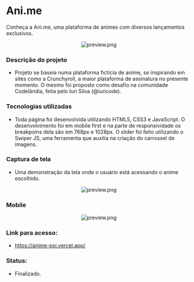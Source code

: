 # Ani.me

Conheça a Ani.me, uma plataforma de animes com diversos lançamentos exclusivos.

<p align="center">
      <img src="https://cdn.discordapp.com/attachments/694618905838092319/1020406166720876586/unknown.png" alt="preview.png"/>
 </p>
 
 ### Descrição do projeto
 - Projeto se baseia numa plataforma fictícia de anime, se inspirando em sites como a Crunchyroll, a maior plataforma de assinatura no presente momento. O mesmo foi proposto como desafio na comunidade Codelândia, feita pelo Iuri Silva (@iuricode).
 
 ### Tecnologias utilizadas
  - Toda página foi desenvolvida utilizando HTML5, CSS3 e JavaScript. O desenvolvimento foi em mobile first e na parte de responsividade os breakpoins dela são em 768px e 1028px.
  O slider foi feito utilizando o Swiper JS, uma ferramenta que auxilia na criação do carrossel de imagens.
  
  ### Captura de tela
  
  - Uma demonstração da tela onde o usuário está acessando o anime escolhido.
  <p align="center">
      <img src="https://cdn.discordapp.com/attachments/694618905838092319/1020414188142723092/Capturar.JPG" alt="preview.png"/>
 </p>

### Mobile
  <p align="center">
      <img src="https://cdn.discordapp.com/attachments/694618905838092319/1020511084630786078/mobile23.jpg" alt="preview.png"/>
 </p>
 
 ### Link para acesso:
 - https://anime-psi.vercel.app/
 
 ### Status:
 - Finalizado.
